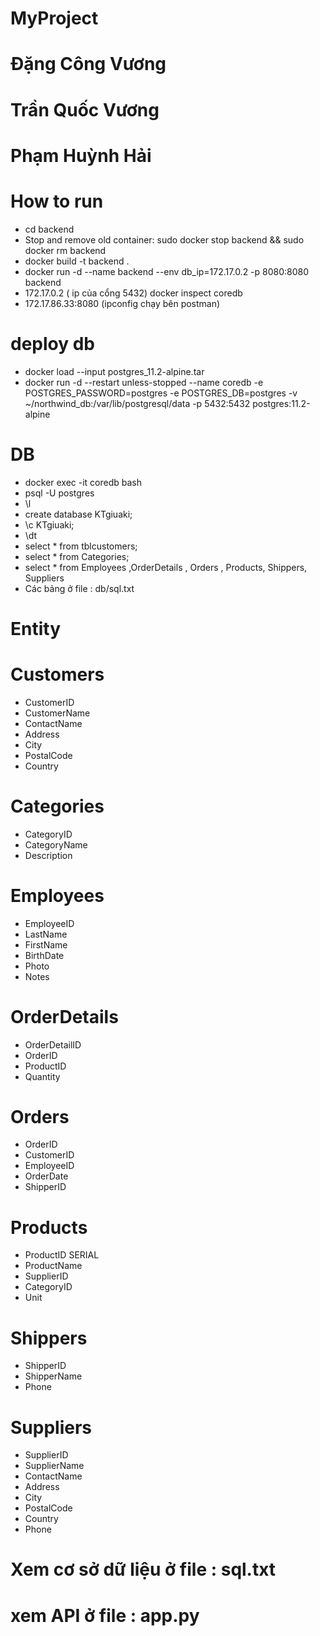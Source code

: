 # MyProject
# Đặng Công Vương
# Trần Quốc Vương
# Phạm Huỳnh Hải

# How to run
- cd backend
- Stop and remove old container: sudo docker stop backend && sudo docker rm backend
- docker build -t backend .
- docker run -d --name backend --env db_ip=172.17.0.2 -p 8080:8080 backend 
- 172.17.0.2 ( ip của cổng 5432) docker inspect coredb
- 172.17.86.33:8080 (ipconfig chạy bên postman)

# deploy db
 - docker load --input postgres_11.2-alpine.tar
 - docker run -d --restart unless-stopped --name coredb -e POSTGRES_PASSWORD=postgres -e POSTGRES_DB=postgres -v ~/northwind_db:/var/lib/postgresql/data -p 5432:5432 postgres:11.2-alpine
# DB
- docker exec -it coredb bash
- psql -U postgres
- \l
- create database KTgiuaki;
- \c KTgiuaki;
- \dt
- select * from tblcustomers;
- select * from Categories;
- select * from Employees ,OrderDetails , Orders , Products, Shippers, Suppliers
- Các bảng ở file : db/sql.txt
# Entity
# Customers
 - CustomerID
 - CustomerName
 - ContactName
 - Address
 - City
 - PostalCode
 - Country
# Categories 
 - CategoryID
 - CategoryName
 - Description 
# Employees
 - EmployeeID
 - LastName
 - FirstName
 - BirthDate
 - Photo
 - Notes
# OrderDetails
 - OrderDetailID
 - OrderID
 - ProductID
 - Quantity
# Orders
 - OrderID
 - CustomerID
 - EmployeeID
 - OrderDate
 - ShipperID
# Products
 - ProductID SERIAL
 - ProductName
 - SupplierID
 - CategoryID
 - Unit
 # Shippers
 - ShipperID
 - ShipperName
 - Phone
# Suppliers
 - SupplierID
 - SupplierName
 - ContactName
 - Address
 - City
 - PostalCode
 - Country
 - Phone
 # Xem cơ sở dữ liệu ở file : sql.txt
 # xem API ở file : app.py